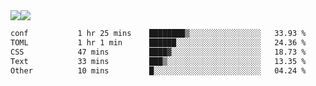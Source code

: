 <div style="display: flex; flex-direction: row;">
<img style="height: auto; width: auto;" class="img" src="https://raw.githubusercontent.com/blazepp/github-stats/master/generated/overview.svg#gh-dark-mode-only" />
<img style="height: auto; width: auto;" class="img" src="https://raw.githubusercontent.com/blazepp/github-stats/master/generated/languages.svg#gh-dark-mode-only" />
</div>

<div style="display: flex; flex-direction: row;">
<!--START_SECTION:waka-->

```txt
conf           1 hr 25 mins    ████████▒░░░░░░░░░░░░░░░░   33.93 %
TOML           1 hr 1 min      ██████░░░░░░░░░░░░░░░░░░░   24.36 %
CSS            47 mins         ████▓░░░░░░░░░░░░░░░░░░░░   18.73 %
Text           33 mins         ███▒░░░░░░░░░░░░░░░░░░░░░   13.35 %
Other          10 mins         █░░░░░░░░░░░░░░░░░░░░░░░░   04.24 %
```

<!--END_SECTION:waka-->
</div>
